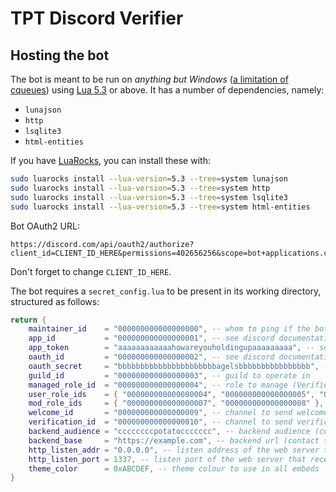 # TPT Discord Verifier

## Hosting the bot

The bot is meant to be run on _anything but Windows_ ([a limitation of
cqueues](http://25thandclement.com/~william/projects/cqueues.html)) using
[Lua 5.3](https://www.lua.org/versions.html#5.3) or above. It has a number of
dependencies, namely:

 * `lunajson`
 * `http`
 * `lsqlite3`
 * `html-entities`

If you have [LuaRocks](https://luarocks.org/), you can install these with:

```sh
sudo luarocks install --lua-version=5.3 --tree=system lunajson
sudo luarocks install --lua-version=5.3 --tree=system http
sudo luarocks install --lua-version=5.3 --tree=system lsqlite3
sudo luarocks install --lua-version=5.3 --tree=system html-entities
```

Bot OAuth2 URL:

```
https://discord.com/api/oauth2/authorize?client_id=CLIENT_ID_HERE&permissions=402656256&scope=bot+applications.commands+applications.commands.permissions.update
```

Don't forget to change `CLIENT_ID_HERE`.

The bot requires a `secret_config.lua` to be present in its working directory, structured as follows:

```lua
return {
    maintainer_id    = "000000000000000000", -- whom to ping if the bot dies
    app_id           = "000000000000000001", -- see discord documentation
    app_token        = "aaaaaaaaaaaahowareyouholdingupaaaaaaaaa", -- see discord documentation
    oauth_id         = "000000000000000002", -- see discord documentation
    oauth_secret     = "bbbbbbbbbbbbbbbbbbbbbbagelsbbbbbbbbbbbbbbbb", -- see discord documentation
    guild_id         = "000000000000000003", -- guild to operate in
    managed_role_id  = "000000000000000004", -- role to manage (Verified)
    user_role_ids    = { "000000000000000004", "000000000000000005", "000000000000000006" }, -- roles to accept Verified-only requests from
    mod_role_ids     = { "000000000000000007", "000000000000000008" }, -- roles to accept Mod-only requests from
    welcome_id       = "000000000000000009", -- channel to send welcome messages to (#welcome)
    verification_id  = "000000000000000010", -- channel to send verification requests to (#verification)
    backend_audience = "ccccccccpotatoccccccc", -- backend audience (contact the backend maintainer for further info)
    backend_base     = "https://example.com", -- backend url (contact the backend maintainer for further info)
    http_listen_addr = "0.0.0.0", -- listen address of the web server that receives redirects from the backend
    http_listen_port = 1337, -- listen port of the web server that receives redirects from the backend
    theme_color      = 0xABCDEF, -- theme colour to use in all embeds
}
```
